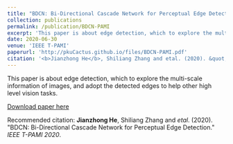 ```yaml
---
title: "BDCN: Bi-Directional Cascade Network for Perceptual Edge Detection"
collection: publications
permalink: /publication/BDCN-PAMI
excerpt: 'This paper is about edge detection, which to explore the multi-scale information of images, and adopt the detected edges to help other high level vision tasks'
date: 2020-06-30
venue: 'IEEE T-PAMI'
paperurl: 'http://pkuCactus.github.io/files/BDCN-PAMI.pdf'
citation: '<b>Jianzhong He</b>, Shiliang Zhang and etal. (2020). &quot;BDCN: Bi-Directional Cascade Network for Perceptual Edge Detection.&quot; <i>IEEE T-PAMI 2020</i>.'
---
```

This paper is about edge detection, which to explore the multi-scale information of images, and adopt the detected edges to help other high level vision tasks.

[Download paper here](http://pkuCactus.github.io/files/BDCN-PAMI.pdf)

Recommended citation: **Jianzhong He**, Shiliang Zhang and *etal*. (2020). "BDCN: Bi-Directional Cascade Network for Perceptual Edge Detection." <i>IEEE T-PAMI 2020</i>.